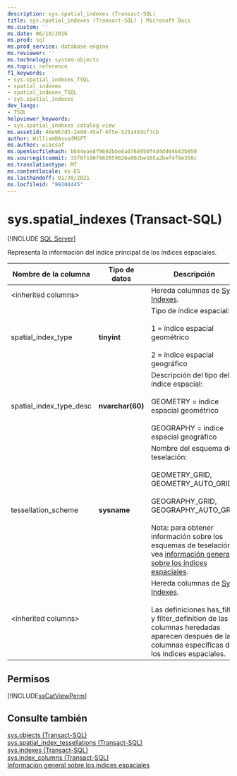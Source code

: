 ```yaml
---
description: sys.spatial_indexes (Transact-SQL)
title: sys.spatial_indexes (Transact-SQL) | Microsoft Docs
ms.custom: ''
ms.date: 06/10/2016
ms.prod: sql
ms.prod_service: database-engine
ms.reviewer: ''
ms.technology: system-objects
ms.topic: reference
f1_keywords:
- sys.spatial_indexes_TSQL
- spatial_indexes
- spatial_indexes_TSQL
- sys.spatial_indexes
dev_langs:
- TSQL
helpviewer_keywords:
- sys.spatial_indexes catalog view
ms.assetid: 40e967d5-2e8d-45af-bf5e-5251493cf7cb
author: WilliamDAssafMSFT
ms.author: wiassaf
ms.openlocfilehash: bb44eae8f9692bbe8a0760950f4d4dd04643b950
ms.sourcegitcommit: 33f0f190f962059826e002be165a2bef4f9e350c
ms.translationtype: MT
ms.contentlocale: es-ES
ms.lasthandoff: 01/30/2021
ms.locfileid: "99204445"
---
```

# <a name="sysspatial_indexes-transact-sql"></a>sys.spatial_indexes (Transact-SQL)
[!INCLUDE [SQL Server](../../includes/applies-to-version/sqlserver.md)]

  Representa la información del índice principal de los índices espaciales.  
  
|Nombre de la columna|Tipo de datos|Descripción|  
|-----------------|---------------|-----------------|  
|\<inherited columns>||Hereda columnas de [Sys. Indexes](../../relational-databases/system-catalog-views/sys-indexes-transact-sql.md).|  
|spatial_index_type|**tinyint**|Tipo de índice espacial:<br /><br /> 1 = índice espacial geométrico<br /><br /> 2 = índice espacial geográfico|  
|spatial_index_type_desc|**nvarchar(60)**|Descripción del tipo del índice espacial:<br /><br /> GEOMETRY = índice espacial geométrico<br /><br /> GEOGRAPHY = índice espacial geográfico|  
|tessellation_scheme|**sysname**|Nombre del esquema de teselación:<br /><br /> GEOMETRY_GRID, GEOMETRY_AUTO_GRID,<br /><br /> GEOGRAPHY_GRID, GEOGRAPHY_AUTO_GRID<br /><br /> Nota: para obtener información sobre los esquemas de teselación, vea [información general sobre los índices espaciales](../../relational-databases/spatial/spatial-indexes-overview.md).|  
|\<inherited columns>||Hereda columnas de [Sys. Indexes](../../relational-databases/system-catalog-views/sys-indexes-transact-sql.md).<br /><br /> Las definiciones has_filter y filter_definition de las columnas heredadas aparecen después de las columnas específicas de los índices espaciales.|  
  
## <a name="permissions"></a>Permisos  
 [!INCLUDE[ssCatViewPerm](../../includes/sscatviewperm-md.md)]  
  
## <a name="see-also"></a>Consulte también  
 [sys.objects &#40;Transact-SQL&#41;](../../relational-databases/system-catalog-views/sys-objects-transact-sql.md)   
 [sys.spatial_index_tessellations &#40;Transact-SQL&#41;](../../relational-databases/system-catalog-views/sys-spatial-index-tessellations-transact-sql.md)   
 [sys.indexes &#40;Transact-SQL&#41;](../../relational-databases/system-catalog-views/sys-indexes-transact-sql.md)   
 [sys.index_columns &#40;Transact-SQL&#41;](../../relational-databases/system-catalog-views/sys-index-columns-transact-sql.md)   
 [Información general sobre los índices espaciales](../../relational-databases/spatial/spatial-indexes-overview.md)  
  
  
